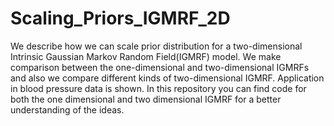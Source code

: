 # Scaling_Priors_IGMRF_2D
We describe how we can scale prior distribution for a two-dimensional Intrinsic Gaussian Markov Random Field(IGMRF) model. We make comparison between the one-dimensional and two-dimensional IGMRFs and also we compare different kinds of two-dimensional IGMRF. Application in blood pressure data is shown.
In this repository you can find code for both the one dimensional and two dimensional IGMRF for a better understanding of the ideas. 


